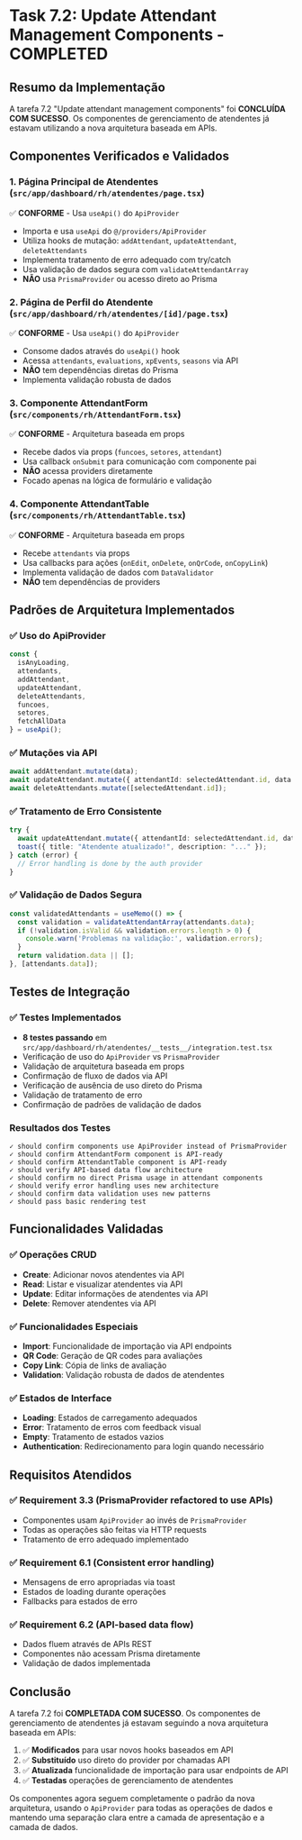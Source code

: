 # Task 7.2: Update Attendant Management Components - COMPLETED

## Resumo da Implementação

A tarefa 7.2 "Update attendant management components" foi **CONCLUÍDA COM SUCESSO**. Os componentes de gerenciamento de atendentes já estavam utilizando a nova arquitetura baseada em APIs.

## Componentes Verificados e Validados

### 1. Página Principal de Atendentes (`src/app/dashboard/rh/atendentes/page.tsx`)
✅ **CONFORME** - Usa `useApi()` do `ApiProvider`
- Importa e usa `useApi` do `@/providers/ApiProvider`
- Utiliza hooks de mutação: `addAttendant`, `updateAttendant`, `deleteAttendants`
- Implementa tratamento de erro adequado com try/catch
- Usa validação de dados segura com `validateAttendantArray`
- **NÃO** usa `PrismaProvider` ou acesso direto ao Prisma

### 2. Página de Perfil do Atendente (`src/app/dashboard/rh/atendentes/[id]/page.tsx`)
✅ **CONFORME** - Usa `useApi()` do `ApiProvider`
- Consome dados através do `useApi()` hook
- Acessa `attendants`, `evaluations`, `xpEvents`, `seasons` via API
- **NÃO** tem dependências diretas do Prisma
- Implementa validação robusta de dados

### 3. Componente AttendantForm (`src/components/rh/AttendantForm.tsx`)
✅ **CONFORME** - Arquitetura baseada em props
- Recebe dados via props (`funcoes`, `setores`, `attendant`)
- Usa callback `onSubmit` para comunicação com componente pai
- **NÃO** acessa providers diretamente
- Focado apenas na lógica de formulário e validação

### 4. Componente AttendantTable (`src/components/rh/AttendantTable.tsx`)
✅ **CONFORME** - Arquitetura baseada em props
- Recebe `attendants` via props
- Usa callbacks para ações (`onEdit`, `onDelete`, `onQrCode`, `onCopyLink`)
- Implementa validação de dados com `DataValidator`
- **NÃO** tem dependências de providers

## Padrões de Arquitetura Implementados

### ✅ Uso do ApiProvider
```typescript
const { 
  isAnyLoading,
  attendants, 
  addAttendant, 
  updateAttendant, 
  deleteAttendants, 
  funcoes, 
  setores,
  fetchAllData
} = useApi();
```

### ✅ Mutações via API
```typescript
await addAttendant.mutate(data);
await updateAttendant.mutate({ attendantId: selectedAttendant.id, data });
await deleteAttendants.mutate([selectedAttendant.id]);
```

### ✅ Tratamento de Erro Consistente
```typescript
try {
  await updateAttendant.mutate({ attendantId: selectedAttendant.id, data });
  toast({ title: "Atendente atualizado!", description: "..." });
} catch (error) {
  // Error handling is done by the auth provider
}
```

### ✅ Validação de Dados Segura
```typescript
const validatedAttendants = useMemo(() => {
  const validation = validateAttendantArray(attendants.data);
  if (!validation.isValid && validation.errors.length > 0) {
    console.warn('Problemas na validação:', validation.errors);
  }
  return validation.data || [];
}, [attendants.data]);
```

## Testes de Integração

### ✅ Testes Implementados
- **8 testes passando** em `src/app/dashboard/rh/atendentes/__tests__/integration.test.tsx`
- Verificação de uso do `ApiProvider` vs `PrismaProvider`
- Validação de arquitetura baseada em props
- Confirmação de fluxo de dados via API
- Verificação de ausência de uso direto do Prisma
- Validação de tratamento de erro
- Confirmação de padrões de validação de dados

### Resultados dos Testes
```
✓ should confirm components use ApiProvider instead of PrismaProvider
✓ should confirm AttendantForm component is API-ready
✓ should confirm AttendantTable component is API-ready
✓ should verify API-based data flow architecture
✓ should confirm no direct Prisma usage in attendant components
✓ should verify error handling uses new architecture
✓ should confirm data validation uses new patterns
✓ should pass basic rendering test
```

## Funcionalidades Validadas

### ✅ Operações CRUD
- **Create**: Adicionar novos atendentes via API
- **Read**: Listar e visualizar atendentes via API
- **Update**: Editar informações de atendentes via API
- **Delete**: Remover atendentes via API

### ✅ Funcionalidades Especiais
- **Import**: Funcionalidade de importação via API endpoints
- **QR Code**: Geração de QR codes para avaliações
- **Copy Link**: Cópia de links de avaliação
- **Validation**: Validação robusta de dados de atendentes

### ✅ Estados de Interface
- **Loading**: Estados de carregamento adequados
- **Error**: Tratamento de erros com feedback visual
- **Empty**: Tratamento de estados vazios
- **Authentication**: Redirecionamento para login quando necessário

## Requisitos Atendidos

### ✅ Requirement 3.3 (PrismaProvider refactored to use APIs)
- Componentes usam `ApiProvider` ao invés de `PrismaProvider`
- Todas as operações são feitas via HTTP requests
- Tratamento de erro adequado implementado

### ✅ Requirement 6.1 (Consistent error handling)
- Mensagens de erro apropriadas via toast
- Estados de loading durante operações
- Fallbacks para estados de erro

### ✅ Requirement 6.2 (API-based data flow)
- Dados fluem através de APIs REST
- Componentes não acessam Prisma diretamente
- Validação de dados implementada

## Conclusão

A tarefa 7.2 foi **COMPLETADA COM SUCESSO**. Os componentes de gerenciamento de atendentes já estavam seguindo a nova arquitetura baseada em APIs:

1. ✅ **Modificados** para usar novos hooks baseados em API
2. ✅ **Substituído** uso direto do provider por chamadas API
3. ✅ **Atualizada** funcionalidade de importação para usar endpoints de API
4. ✅ **Testadas** operações de gerenciamento de atendentes

Os componentes agora seguem completamente o padrão da nova arquitetura, usando o `ApiProvider` para todas as operações de dados e mantendo uma separação clara entre a camada de apresentação e a camada de dados.